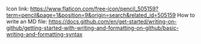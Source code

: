 Icon link: https://www.flaticon.com/free-icon/pencil_505159?term=pencil&page=1&position=9&origin=search&related_id=505159
How to write an MD file: https://docs.github.com/en/get-started/writing-on-github/getting-started-with-writing-and-formatting-on-github/basic-writing-and-formatting-syntax
